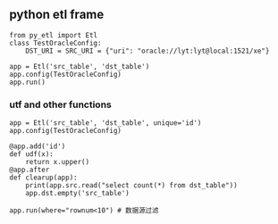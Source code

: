 ## python etl frame

    from py_etl import Etl
    class TestOracleConfig:
        DST_URI = SRC_URI = {"uri": "oracle://lyt:lyt@local:1521/xe"}

    app = Etl('src_table', 'dst_table')
    app.config(TestOracleConfig)
    app.run()

### utf and other functions

    app = Etl('src_table', 'dst_table', unique='id')
    app.config(TestOracleConfig)

    @app.add('id')
    def udf(x):
        return x.upper()
    @app.after
    def clearup(app):
        print(app.src.read("select count(*) from dst_table"))
        app.dst.empty('src_table')

    app.run(where="rownum<10") # 数据源过滤
